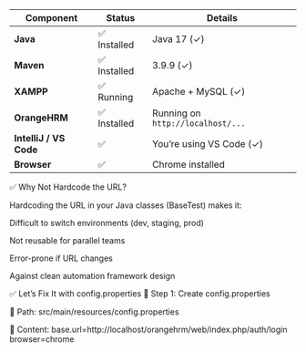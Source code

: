 | Component              | Status      | Details                           |
| ---------------------- | ----------- | --------------------------------- |
| **Java**               | ✅ Installed | Java 17 (✓)                       |
| **Maven**              | ✅ Installed | 3.9.9 (✓)                         |
| **XAMPP**              | ✅ Running   | Apache + MySQL (✓)                |
| **OrangeHRM**          | ✅ Installed | Running on `http://localhost/...` |
| **IntelliJ / VS Code** | ✅           | You’re using VS Code (✓)          |
| **Browser**            | ✅           | Chrome installed                  |

✅ Why Not Hardcode the URL?

Hardcoding the URL in your Java classes (BaseTest) makes it:

Difficult to switch environments (dev, staging, prod)

Not reusable for parallel teams

Error-prone if URL changes

Against clean automation framework design

✅ Let’s Fix It with config.properties
🔹 Step 1: Create config.properties

📁 Path:
src/main/resources/config.properties

📝 Content:
base.url=http://localhost/orangehrm/web/index.php/auth/login
browser=chrome